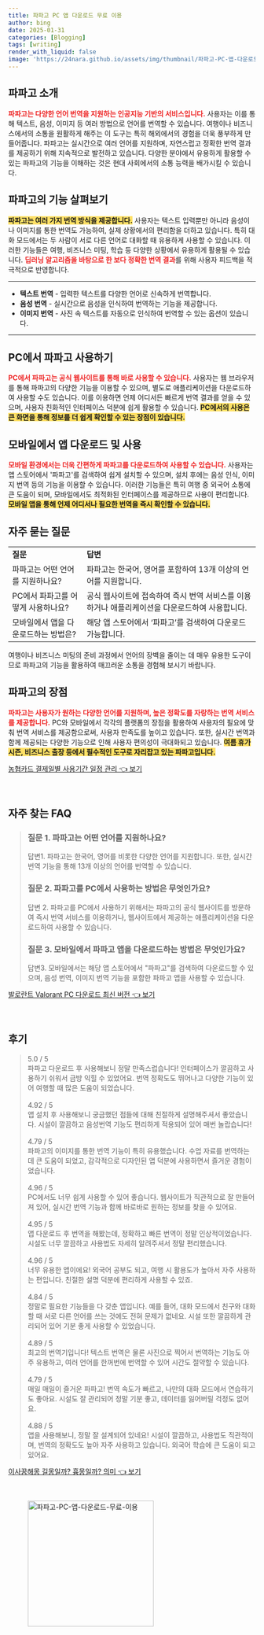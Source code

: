 ```yaml
---
title: 파파고 PC 앱 다운로드 무료 이용
author: bing
date: 2025-01-31
categories: [Blogging]
tags: [writing]
render_with_liquid: false
image: 'https://24nara.github.io/assets/img/thumbnail/파파고-PC-앱-다운로드-무료-이용.webp'
---
```



<h2 id='파파고 소개'>파파고 소개</h2>

<p><b><span style="color: #ee2323;">파파고는 다양한 언어 번역을 지원하는 인공지능 기반의 서비스입니다.</span></b> 사용자는 이를 통해 텍스트, 음성, 이미지 등 여러 방법으로 언어를 번역할 수 있습니다. 여행이나 비즈니스에서의 소통을 원활하게 해주는 이 도구는 특히 해외에서의 경험을 더욱 풍부하게 만들어줍니다. 파파고는 실시간으로 여러 언어를 지원하며, 자연스럽고 정확한 번역 결과를 제공하기 위해 지속적으로 발전하고 있습니다. 다양한 분야에서 유용하게 활용할 수 있는 파파고의 기능을 이해하는 것은 현대 사회에서의 소통 능력을 배가시킬 수 있습니다.</p>

<h2 id='파파고의 기능 살펴보기'>파파고의 기능 살펴보기</h2>

<p><b><span style="background-color: #ffe066;">파파고는 여러 가지 번역 방식을 제공합니다.</span></b> 사용자는 텍스트 입력뿐만 아니라 음성이나 이미지를 통한 번역도 가능하여, 실제 상황에서의 편리함을 더하고 있습니다. 특히 대화 모드에서는 두 사람이 서로 다른 언어로 대화할 때 유용하게 사용할 수 있습니다. 이러한 기능들은 여행, 비즈니스 미팅, 학습 등 다양한 상황에서 유용하게 활용될 수 있습니다. <b><span style="color: #ee2323;">딥러닝 알고리즘을 바탕으로 한 보다 정확한 번역 결과</span></b>를 위해 사용자 피드백을 적극적으로 반영합니다.</p>

<hr />

<ul>
    <li><b>텍스트 번역</b> - 입력한 텍스트를 다양한 언어로 신속하게 번역합니다.</li>
    <li><b>음성 번역</b> - 실시간으로 음성을 인식하여 번역하는 기능을 제공합니다.</li>
    <li><b>이미지 번역</b> - 사진 속 텍스트를 자동으로 인식하여 번역할 수 있는 옵션이 있습니다.</li>
</ul>

<hr />

<h2 id='PC에서 파파고 사용하기'>PC에서 파파고 사용하기</h2>

<p><b><span style="color: #ee2323;">PC에서 파파고는 공식 웹사이트를 통해 바로 사용할 수 있습니다.</span></b> 사용자는 웹 브라우저를 통해 파파고의 다양한 기능을 이용할 수 있으며, 별도로 애플리케이션을 다운로드하여 사용할 수도 있습니다. 이를 이용하면 언제 어디서든 빠르게 번역 결과를 얻을 수 있으며, 사용자 친화적인 인터페이스 덕분에 쉽게 활용할 수 있습니다. <b><span style="background-color: #ffe066;">PC에서의 사용은 큰 화면을 통해 정보를 더 쉽게 확인할 수 있는 장점이 있습니다.</span></b></p>

<h2 id='모바일에서 앱 다운로드 및 사용'>모바일에서 앱 다운로드 및 사용</h2>

<p><b><span style="color: #ee2323;">모바일 환경에서는 더욱 간편하게 파파고를 다운로드하여 사용할 수 있습니다.</span></b> 사용자는 앱 스토어에서 '파파고'를 검색하여 쉽게 설치할 수 있으며, 설치 후에는 음성 인식, 이미지 번역 등의 기능을 이용할 수 있습니다. 이러한 기능들은 특히 여행 중 외국어 소통에 큰 도움이 되며, 모바일에서도 최적화된 인터페이스를 제공하므로 사용이 편리합니다. <b><span style="background-color: #ffe066;">모바일 앱을 통해 언제 어디서나 필요한 번역을 즉시 확인할 수 있습니다.</span></b></p>

<h2 id='자주 묻는 질문'>자주 묻는 질문</h2>

<table>
    <tr>
        <td><b>질문</b></td>
        <td><b>답변</b></td>
    </tr>
    <tr>
        <td>파파고는 어떤 언어를 지원하나요?</td>
        <td>파파고는 한국어, 영어를 포함하여 13개 이상의 언어를 지원합니다.</td>
    </tr>
    <tr>
        <td>PC에서 파파고를 어떻게 사용하나요?</td>
        <td>공식 웹사이트에 접속하여 즉시 번역 서비스를 이용하거나 애플리케이션을 다운로드하여 사용합니다.</td>
    </tr>
    <tr>
        <td>모바일에서 앱을 다운로드하는 방법은?</td>
        <td>해당 앱 스토어에서 ‘파파고’를 검색하여 다운로드 가능합니다.</td>
    </tr>
</table>

<p>여행이나 비즈니스 미팅의 준비 과정에서 언어의 장벽을 줄이는 데 매우 유용한 도구이므로 파파고의 기능을 활용하여 매끄러운 소통을 경험해 보시기 바랍니다.</p>

<h2 id='파파고의 장점'>파파고의 장점</h2>

<p><b><span style="color: #ee2323;">파파고는 사용자가 원하는 다양한 언어를 지원하며, 높은 정확도를 자랑하는 번역 서비스를 제공합니다.</span></b> PC와 모바일에서 각각의 플랫폼의 장점을 활용하여 사용자의 필요에 맞춰 번역 서비스를 제공함으로써, 사용자 만족도를 높이고 있습니다. 또한, 실시간 번역과 함께 제공되는 다양한 기능으로 인해 사용자 편의성이 극대화되고 있습니다. <b><span style="background-color: #ffe066;">여름 휴가 시즌, 비즈니스 출장 등에서 필수적인 도구로 자리잡고 있는 파파고입니다.</span></b></p>


<p><a class="click-button" title="농협카드 결제일별 사용기간 일정 관리" href="https://24nara.github.io/posts/%EB%86%8D%ED%98%91%EC%B9%B4%EB%93%9C-%EA%B2%B0%EC%A0%9C%EC%9D%BC%EB%B3%84-%EC%82%AC%EC%9A%A9%EA%B8%B0%EA%B0%84-%EC%9D%BC%EC%A0%95-%EA%B4%80%EB%A6%AC/" rel="dofollow">농협카드 결제일별 사용기간 일정 관리 👈 보기</a></p><br>
<h2 id='자주_찾는_FAQ'>자주 찾는 FAQ</h2>
<div itemscope="" itemtype="https://schema.org/FAQPage"> 
<blockquote> 
<div itemscope="" itemprop="mainEntity" itemtype="https://schema.org/Question"> 
<h3 itemprop="name">질문 1. 파파고는 어떤 언어를 지원하나요?</h3> 
<div itemscope="" itemprop="acceptedAnswer" itemtype="https://schema.org/Answer"> 
<span itemprop="text"> 
<p>답변1. 파파고는 한국어, 영어를 비롯한 다양한 언어를 지원합니다. 또한, 실시간 번역 기능을 통해 13개 이상의 언어를 번역할 수 있습니다.</p> 
</span> 
</div> 
</div> 

<div itemscope="" itemprop="mainEntity" itemtype="https://schema.org/Question"> 
<h3 itemprop="name">질문 2. 파파고를 PC에서 사용하는 방법은 무엇인가요?</h3> 
<div itemscope="" itemprop="acceptedAnswer" itemtype="https://schema.org/Answer"> 
<span itemprop="text"> 
<p>답변 2. 파파고를 PC에서 사용하기 위해서는 파파고의 공식 웹사이트를 방문하여 즉시 번역 서비스를 이용하거나, 웹사이트에서 제공하는 애플리케이션을 다운로드하여 사용할 수 있습니다.</p> 
</span> 
</div> 
</div> 

<div itemscope="" itemprop="mainEntity" itemtype="https://schema.org/Question"> 
<h3 itemprop="name">질문 3. 모바일에서 파파고 앱을 다운로드하는 방법은 무엇인가요?</h3> 
<div itemscope="" itemprop="acceptedAnswer" itemtype="https://schema.org/Answer"> 
<span itemprop="text"> 
<p>답변3. 모바일에서는 해당 앱 스토어에서 "파파고"를 검색하여 다운로드할 수 있으며, 음성 번역, 이미지 번역 기능을 포함한 파파고 앱을 사용할 수 있습니다.</p> 
</span> 
</div> 
</div> 
</blockquote> 
</div>
<p><a class="click-button" title="발로란트 Valorant PC 다운로드 최신 버전" href="https://24nara.github.io/posts/%EB%B0%9C%EB%A1%9C%EB%9E%80%ED%8A%B8-Valorant-PC-%EB%8B%A4%EC%9A%B4%EB%A1%9C%EB%93%9C-%EC%B5%9C%EC%8B%A0-%EB%B2%84%EC%A0%84/" rel="dofollow">발로란트 Valorant PC 다운로드 최신 버전 👈 보기</a></p><br>
<h2 id='후기'>후기</h2>
<div itemscope itemtype="https://schema.org/Product">
  <blockquote>
  <div itemprop="review" itemscope itemtype="https://schema.org/Review">
      <div itemprop="reviewRating" itemscope itemtype="https://schema.org/Rating"> <span itemprop="ratingValue">5.0</span> / <span itemprop="bestRating">5</span> </div>
      <span itemprop="reviewBody">파파고 다운로드 후 사용해보니 정말 만족스럽습니다! 인터페이스가 깔끔하고 사용하기 쉬워서 금방 익힐 수 있었어요. 번역 정확도도 뛰어나고 다양한 기능이 있어 여행할 때 많은 도움이 되었습니다.</span>
  </div>
  <br>
  <div itemprop="review" itemscope itemtype="https://schema.org/Review">
      <div itemprop="reviewRating" itemscope itemtype="https://schema.org/Rating"> <span itemprop="ratingValue">4.92</span> / <span itemprop="bestRating">5</span> </div>
      <span itemprop="reviewBody">앱 설치 후 사용해보니 궁금했던 점들에 대해 친절하게 설명해주셔서 좋았습니다. 시설이 깔끔하고 음성번역 기능도 편리하게 적용되어 있어 매번 놀랍습니다!</span>
  </div>
  <br>
  <div itemprop="review" itemscope itemtype="https://schema.org/Review">
      <div itemprop="reviewRating" itemscope itemtype="https://schema.org/Rating"> <span itemprop="ratingValue">4.79</span> / <span itemprop="bestRating">5</span> </div>
      <span itemprop="reviewBody">파파고의 이미지를 통한 번역 기능이 특히 유용했습니다. 수업 자료를 번역하는 데 큰 도움이 되었고, 감각적으로 디자인된 앱 덕분에 사용하면서 즐거운 경험이었습니다.</span>
  </div>
  <br>
  <div itemprop="review" itemscope itemtype="https://schema.org/Review">
      <div itemprop="reviewRating" itemscope itemtype="https://schema.org/Rating"> <span itemprop="ratingValue">4.96</span> / <span itemprop="bestRating">5</span> </div>
      <span itemprop="reviewBody">PC에서도 너무 쉽게 사용할 수 있어 좋습니다. 웹사이트가 직관적으로 잘 만들어져 있어, 실시간 번역 기능과 함께 바로바로 원하는 정보를 찾을 수 있어요.</span>
  </div>
  <br>
  <div itemprop="review" itemscope itemtype="https://schema.org/Review">
      <div itemprop="reviewRating" itemscope itemtype="https://schema.org/Rating"> <span itemprop="ratingValue">4.95</span> / <span itemprop="bestRating">5</span> </div>
      <span itemprop="reviewBody">앱 다운로드 후 번역을 해봤는데, 정확하고 빠른 번역이 정말 인상적이었습니다. 시설도 너무 깔끔하고 사용법도 자세히 알려주셔서 정말 편리했습니다.</span>
  </div>
  <br>
  <div itemprop="review" itemscope itemtype="https://schema.org/Review">
      <div itemprop="reviewRating" itemscope itemtype="https://schema.org/Rating"> <span itemprop="ratingValue">4.96</span> / <span itemprop="bestRating">5</span> </div>
      <span itemprop="reviewBody">너무 유용한 앱이에요! 외국어 공부도 되고, 여행 시 활용도가 높아서 자주 사용하는 편입니다. 친절한 설명 덕분에 편리하게 사용할 수 있죠.</span>
  </div>
  <br>
  <div itemprop="review" itemscope itemtype="https://schema.org/Review">
      <div itemprop="reviewRating" itemscope itemtype="https://schema.org/Rating"> <span itemprop="ratingValue">4.84</span> / <span itemprop="bestRating">5</span> </div>
      <span itemprop="reviewBody">정말로 필요한 기능들을 다 갖춘 앱입니다. 예를 들어, 대화 모드에서 친구와 대화할 때 서로 다른 언어를 쓰는 것에도 전혀 문제가 없네요. 시설 또한 깔끔하게 관리되어 있어 기분 좋게 사용할 수 있었습니다.</span>
  </div>
  <br>
  <div itemprop="review" itemscope itemtype="https://schema.org/Review">
      <div itemprop="reviewRating" itemscope itemtype="https://schema.org/Rating"> <span itemprop="ratingValue">4.89</span> / <span itemprop="bestRating">5</span> </div>
      <span itemprop="reviewBody">최고의 번역기입니다! 텍스트 번역은 물론 사진으로 찍어서 번역하는 기능도 아주 유용하고, 여러 언어를 한꺼번에 번역할 수 있어 시간도 절약할 수 있습니다.</span>
  </div>
  <br>
  <div itemprop="review" itemscope itemtype="https://schema.org/Review">
      <div itemprop="reviewRating" itemscope itemtype="https://schema.org/Rating"> <span itemprop="ratingValue">4.79</span> / <span itemprop="bestRating">5</span> </div>
      <span itemprop="reviewBody">매일 매일이 즐거운 파파고! 번역 속도가 빠르고, 나만의 대화 모드에서 연습하기도 좋아요. 시설도 잘 관리되어 정말 기분 좋고, 데이터를 잃어버릴 걱정도 없어요.</span>
  </div>
  <br>
  <div itemprop="review" itemscope itemtype="https://schema.org/Review">
      <div itemprop="reviewRating" itemscope itemtype="https://schema.org/Rating"> <span itemprop="ratingValue">4.88</span> / <span itemprop="bestRating">5</span> </div>
      <span itemprop="reviewBody">앱을 사용해보니, 정말 잘 설계되어 있네요! 시설이 깔끔하고, 사용법도 직관적이며, 번역의 정확도도 높아 자주 사용하고 있습니다. 외국어 학습에 큰 도움이 되고 있어요.</span>
  </div>
  </blockquote>
</div>
<p><a class="click-button" title="이사꿈해몽 길몽일까? 흉몽일까? 의미" href="https://24nara.github.io/posts/%EC%9D%B4%EC%82%AC%EA%BF%88%ED%95%B4%EB%AA%BD-%EA%B8%B8%EB%AA%BD%EC%9D%BC%EA%B9%8C-%ED%9D%89%EB%AA%BD%EC%9D%BC%EA%B9%8C-%EC%9D%98%EB%AF%B8/" rel="dofollow">이사꿈해몽 길몽일까? 흉몽일까? 의미 👈 보기</a></p><br>
<figure class="image"><img src="https://24nara.github.io/assets/img/thumbnail/파파고-PC-앱-다운로드-무료-이용.webp" alt="파파고-PC-앱-다운로드-무료-이용" width="256" height="256"></figure>